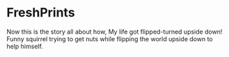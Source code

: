 # FreshPrints
Now this is the story all about how, My life got flipped-turned upside down!
Funny squirrel trying to get nuts while flipping the world upside down to help himself.
